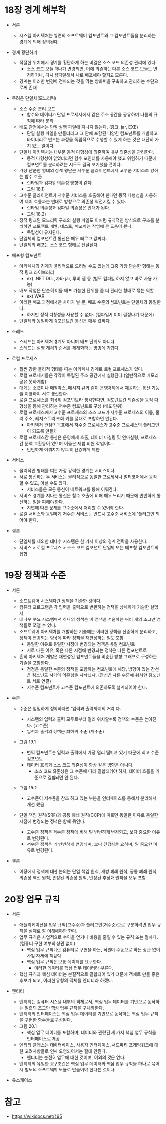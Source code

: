 # 18장 경계 해부학
- 서론
  - 시스템 아키텍처는 일련의 소프트웨어 컴포넌트와 그 컴포넌트들을 분리하는 경계에 의해 정의된다.
  
- 경계 횡단하기
  - 적절한 위치에서 경계를 횡단하게 하는 비결은 소스 코드 의존성 관리에 있다.
    - 소스 코드 모듈 하나가 변경되면, 이에 의존하는 다른 소스 코드 모듈도 변경하거나, 다시 컴파일해서 새로 배포해야 할지도 모른다.
  - 경계는 이러한 변경이 전파되는 것을 막는 방화벽을 구축하고 관리하는 수단으로써 존재
  
- 두려운 단일체(모노리틱)
  - 소스 수준 분리 모드
    - 함수와 데이터가 단일 프로세서에서 같은 주소 공간을 공유하며 나름의 규칙에 따라 분리
  - 배포 관점에서는 단일 실행 파일에 지나지 않는다. (링크, jar, EXE)
    - 단일 실행 파일을 만들더라고 그 안에 포함된 다양한 컴포넌트를 개발하고 바이너리로 만드는 과정을 독립적으로 수행할 수 있게 하는 것은 대단히 가치 있는 일이다.
  - 단일체 아키텍처는 대부분 동적 다형성에 의존하여 내부 의존성을 관리한다.
    - 동적 다형성이 없었더라면 함수 포인터를 사용해야 했고 위험하기 때문에 컴포넌트를 분리하려는 시도도 결국 포기했을 것이다.
  - 가장 단순한 형태의 경계 횡단은 저수준 클라이언트에서 고수준 서비스로 향하는 함수 호출
    - 런타임과 컴파일 의존성 방향이 같다. 
    - 그림 18.1)
  - 고수준 클라이언트가 저수준 서비스를 호출해야 한다면 동적 다형성을 사용하여 제어 흐름과는 반대로 방향으로 의존성 역전시킬 수 있다.
    - 런타임 의존성과 컴파일 의존성은 반대가 된다.
    - 그림 18.2) 
  - 정적 링크된 모노리틱 구조의 실행 파일도 이처럼 규칙적인 방식으로 구조를 분리하면 프로젝트 개발, 테스트, 배포하는 작업에 큰 도움이 된다.
    - 독립성이 유지된다.
  - 단일체의 컴포넌트간 통신은 매우 빠르고 값싸다.
  - 단일체의 배포는 소스 코드 형태로 전달된다.

- 배포형 컴포넌트
  - 아키텍처의 경계가 물리적으로 드러날 수도 있는데 그중 가장 단순한 형태는 동적 링크 라이브러리
    - ex) .NET DLL, 자바 jar, 루비 젬 등 (별도 컴파일 하지 않고 바로 사용 가능)
  - 배포 작업은 단순히 이들 배포 가능한 단위를 좀 더 편리한 형태로 묶는 역할
    - ex) WAR
  - 이러한 배포 과정에서만 차이가 날 뿐, 배포 수준의 컴포넌트는 단일체와 동일한다.
    - 하지만 정적 다형성을 사용할 수 없다. (컴파일시 이미 결정나기 때문에)
  - 단일체와 동일하게 컴포넌트간 통신은 매우 값싸다.
  
- 스레드
  - 스레드는 아키텍처 경계도 아니며 배포 단위도 아니다.
  - 스레드는 실행 계획과 순서를 체계화하는 방벙에 가깝다.
  
- 로컬 프로세스
  - 훨씬 강한 물리적 형태를 띠는 아키텍처 경계로 로컬 프로세스가 있다.
  - 로컬 프로세서들은 각각이 독립된 주소 공간에서 실행된다.(일반적으로 메모리 공유 못하게함)
  - 대게는 소켓이나 메일박스, 메시지 큐와 같이 운영체제에서 제공하는 통신 기능을 이용하여 서로 통신한다.
  - 로컬 프로세스를 최상위 컴포넌트라 생각한다면, 컴포넌트간 의존성을 동적 다형성을 통해 관리하는 저수준 컴포넌트로 구성 (배포 단위)
  - 로컬 프로세스에서 고수준 프로세스의 소스 코드가 저수준 프로세스의 이름, 물리 주소, 레지스트리 조회 키를 절대로 포함하면 안된다.
    - 아키텍처 관점의 목표에서 저수준 프로세스가 고수준 프로세스의 플러그인이 되도록 만들자
  - 로컬 프로세스간 통신은 운영체제 호출, 데이터 마샬링 및 언마샬링, 프로세스 간 문맥 교환등이 있으며 이들은 제법 비싼 작업이다.
    - 빈번하게 이뤄지지 않도록 신중하게 제한
    
- 서비스
  - 물리적인 형태를 띠는 가장 강력한 경계는 서비스이다.
  - 서로 통신하는 두 서비스는 물리적으로 동일한 프로세서나 멀티코어에서 동작할 수 있고, 아닐 수도 있다.
    - 서비스들은 모든 통신이 네트워크를 통해 이뤄진다.
  - 서비스 경계를 지나는 통신은 함수 호출에 비해 매우 느리기 때문에 빈번하게 통신하는 일을 피해야 한다.
    - 지연에 따른 문제를 고수준에서 처리할 수 있어야 한다.
  - 로컬 서비스와 동일하게 저수준 서비스는 반드시 고수준 서비스에 '플러그인'되어야 한다.
  
- 결론
  - 단일체를 제외한 대다수 시스템은 한 가지 이상의 경계 전략을 사용한다.
  - 서비스 > 로컬 프로세스 > 소스 코드 컴포넌트 단일체 또는 배포형 컴포넌트의 집합
  
# 19장 정책과 수준
- 서론
  - 소프트웨어 시스템이란 정책을 기술한 것이다.
  - 컴퓨터 프로그램은 각 입력을 출력으로 변환하는 정책을 상세하게 기술한 설명서
  - 대다수 주요 시스템에서 하나의 정책은 이 정책을 서술하는 여러 개의 조그만 정책들로 쪼갤 수 있다.
  - 소프트웨어 아키텍처를 개발하는 기술에는 이러한 정책을 신중하게 분리하고, 정책이 변경되는 양상에 따라 정책을 재편성하는 일도 포함
    - 동일한 이유로 동일한 시점에 변경되는 정책은 동일 컴포넌트
    - 서로 다른 이유, 혹은 다른 시점에 변경되는 정책은 다른 컴포넌트로
  - 흔히 아키텍처 개발은 재편성된 컴포넌트들을 비순환 방향 그래프로 구성하는 기술을 포함한다.
    - 정점은 동일한 수준의 정책을 포함하는 컴포넌트에 해당, 방향이 있는 간선은 컴포넌트 사이의 의존성을 나타낸다. (간선은 다른 수준에 위치한 컴포넌트 서로 연결)
    - 저수준 컴포넌트가 고수준 컴포넌트에 의존하도록 설계되어야 한다.
    
- 수준
  - 수준은 엄밀하게 정의하자면 '입력과 출력까지의 거리'다.
    - 시스템의 입력과 출력 모두로부터 멀리 위치할수록 정책의 수준은 높아진다. (고수준)
    - 입력과 출력의 정책은 최하위 수준 (저수준)
    
  - 그림 19.1
    - 번역 컴포넌트는 입력과 출력에서 가장 멀리 떨어져 있기 때문에 최고 수준 컴포넌트
    - 데이터 흐름과 소스 코드 의존성이 항상 같은 방향은 아니다.
      - 소스 코드 의존성은 그 수준에 따라 결합되어야 하지, 데이터 흐름을 기준으로 결합되면 안 된다.
  - 그림 19.2
    - 고수준이 저수준을 참조 하고 있는 부분을 인터페이스를 통해서 분리해서 개선 했음
        
  - 단일 책임 원칙(SRP)과 공통 폐쇄 원칙(CCP)에 따르면 동일한 이유로 동일한 시점에 변경되는 정책은 함께 묶인다.
    - 고수준 정책은 저수준 정책에 비해 덜 빈번하게 변경되고, 보다 중요한 이유로 변경된다.
    - 저수준 정책은 더 빈번하게 변경되며, 보다 긴급성을 요하며, 덜 중요한 이유로 변경된다.

- 결론
  - 이장에서 정책에 대한 논의는 단일 책임 원칙, 개방 폐쇄 원칙, 공통 폐쇄 원칙, 의존성 역전 원칙, 안정된 의존성 원칙, 안정된 추상화 원칙을 모두 포함
  
# 20장 업무 규칙
- 서론
  - 애플리케이션을 업무 규칙(고수주)과 플러그인(저수준)으로 구분하려면 업무 규칙을 실제로 잘 이해해야만 한다.
  - 업무 규칙은 사업적으로 수익을 얻거나 비용을 줄일 수 있는 규칙 또는 절차다. (컴퓨터 구현 여부와 상관 없이)
    - 핵심 업무 규칙이란 컴퓨터로 구현을 하든, 직원이 수동으로 하든 상관 없이 사업 자체에 핵심적
    - 핵심 업무 규칙은 보통 데이터를 요구한다.
      - 이러한 데이터를 핵심 업무 데이터라 부른다.
  - 핵심 규칙과 핵심 데이터는 본질적으로 결합되어 있기 떄문에 객체로 만들 좋은 후보가 되고, 이러한 유형의 객체를 엔티티라 하겠다.
  
- 엔티티
  - 엔티티는 컴퓨터 시스템 내부의 객체로서, 핵심 업무 데이터를 기반으로 동작하는 일련의 조그만 핵심 업무 규칙을 구체화한다.
  - 엔티티의 인터페이스는 핵심 업무 데이터를 기반으로 동작하는 핵심 업무 규칙을 구현한 함수들로 구성된다.
  - 그림 20.1
    - 핵심 업무 데이터를 포함하며, 데이터와 관련된 세 가지 핵심 업무 규칙을 인터페이스로 제공
  - 엔티티 클래스는 데이터베이스, 사용자 인터페이스, 서드파티 프레임워크에 대한 고려사항들로 인해 오염되어서는 절대 안된다.
    - 엔티티는 순전히 업무에 대한 것이며, 이외의 것은 없다.
  - 엔티티의 유일한 요구조건은 핵심 업무 데이터와 핵심 업무 규칙을 하나로 묶어서 별도의 소프트웨어 모듈로 만들어야 한다는 것이다.
  
- 유스케이스
    

  
# 참고
- https://wikidocs.net/495
